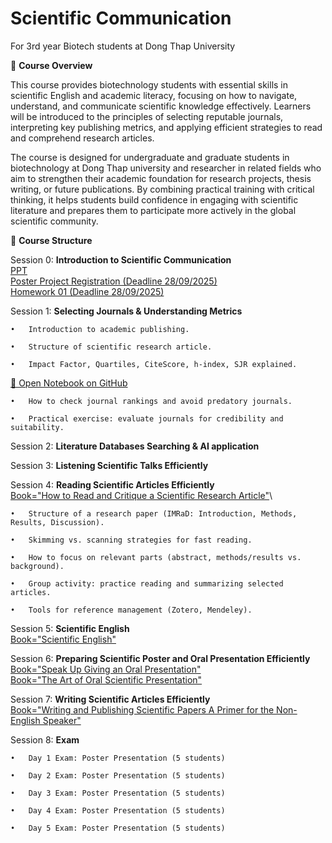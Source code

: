 # Scientific Communication
For 3rd year Biotech students at Dong Thap University

🎯 **Course Overview**

This course provides biotechnology students with essential skills in scientific English and academic literacy, focusing on how to navigate, understand, and communicate scientific knowledge effectively. Learners will be introduced to the principles of selecting reputable journals, interpreting key publishing metrics, and applying efficient strategies to read and comprehend research articles.

The course is designed for undergraduate and graduate students in biotechnology at Dong Thap university and researcher in related fields who aim to strengthen their academic foundation for research projects, thesis writing, or future publications. By combining practical training with critical thinking, it helps students build confidence in engaging with scientific literature and prepares them to participate more actively in the global scientific community.

📅 **Course Structure**

Session 0: **Introduction to Scientific Communication**\
	[PPT](https://github.com/luuloi/Scientific-Communication/blob/main/Lecture_overview_2025Sept20.pptx) \
    [Poster Project Registration (Deadline 28/09/2025)](https://docs.google.com/spreadsheets/d/12YpEbNySqHpNNADEDEMcw-C-NgWBQZ193iHrRU0h5Js/edit?usp=sharing) \
	[Homework 01 (Deadline 28/09/2025)](https://github.com/luuloi/Scientific-Communication/blob/main/Homework01.pptx)

Session 1: **Selecting Journals & Understanding Metrics**

	•	Introduction to academic publishing.

	•	Structure of scientific research article.

	•	Impact Factor, Quartiles, CiteScore, h-index, SJR explained.
  [📓 Open Notebook on GitHub](https://github.com/luuloi/Scientific-Communication/blob/main/Journal_metrrics.ipynb)
	
 	•	How to check journal rankings and avoid predatory journals.

	•	Practical exercise: evaluate journals for credibility and suitability.

Session 2: **Literature Databases Searching & AI application**

Session 3: **Listening Scientific Talks Efficiently**

Session 4: **Reading Scientific Articles Efficiently**\
	[Book="How to Read and Critique a Scientific Research Article"](How_to_Read_and_Critique_a_Scientific_Research_Article_Notes_to_Guide_Students_Reading_Primary_Literature.pdf)\
	
	•	Structure of a research paper (IMRaD: Introduction, Methods, Results, Discussion).

	•	Skimming vs. scanning strategies for fast reading.

	•	How to focus on relevant parts (abstract, methods/results vs. background).

	•	Group activity: practice reading and summarizing selected articles.

	•	Tools for reference management (Zotero, Mendeley).

Session 5: **Scientific English** \
	[Book="Scientific English"](Scientific_English_A_Guide_for_Scientists.pdf)
 
Session 6: **Preparing Scientific Poster and Oral Presentation Efficiently** \
	[Book="Speak Up Giving an Oral Presentation"](Speak_Up_Giving_an_Oral_Presentation.pdf)\
 	[Book="The Art of Oral Scientific Presentation"](The_Art_of_Oral_Scientific_Presentation.pdf)

Session 7: **Writing Scientific Articles Efficiently**\
	[Book="Writing and Publishing Scientific Papers A Primer for the Non-English Speaker"](Writing_and_Publishing_Scientific_Papers_A_Primer_for_the_Non-English_Speaker.pdf)
 
Session 8: **Exam**

	•	Day 1 Exam: Poster Presentation (5 students)
 
	•	Day 2 Exam: Poster Presentation (5 students)
 
	•	Day 3 Exam: Poster Presentation (5 students)
 
	•	Day 4 Exam: Poster Presentation (5 students)

 	•	Day 5 Exam: Poster Presentation (5 students)
